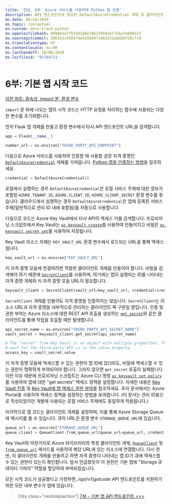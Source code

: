 ```yaml
---
title: '연습, 6부: Azure 서비스를 사용하여 Python 앱 인증'
description: API 엔드포인트에 필요한 DefaultAzureCredential 개체 및 클라이언트 개체를 설정하는 기본 앱의 시작 코드를 검사합니다.
ms.date: 08/24/2020
ms.topic: conceptual
ms.custom: devx-track-python
ms.openlocfilehash: 8098b4effbf4d1d6e79b2f859a5f7eba7e68922f
ms.sourcegitcommit: 29b161c450479e5d264473482d31e8d3bf29c7c0
ms.translationtype: HT
ms.contentlocale: ko-KR
ms.lasthandoff: 10/06/2020
ms.locfileid: "91764711"
---
```

# <a name="part-6-main-app-startup-code"></a>6부: 기본 앱 시작 코드

[이전 파트: 종속성, import 문, 환경 변수](walkthrough-tutorial-authentication-05.md)

`import` 문 뒤에 나오는 앱의 시작 코드는 HTTP 요청을 처리하는 함수에 사용되는 다양한 변수를 초기화합니다.

먼저 Flask 앱 개체를 만들고 환경 변수에서 타사 API 엔드포인트 URL을 검색합니다.

```python
app = Flask(__name__)

number_url = os.environ["THIRD_PARTY_API_ENDPOINT"]
```

다음으로 Azure 서비스를 사용하여 인증할 때 사용할 권장 자격 증명인 [`DefaultAzureCredential`](/python/api/azure-identity/azure.identity.defaultazurecredential
) 개체를 가져옵니다. [Python 앱을 인증하는 방법](azure-sdk-authenticate.md#authenticate-with-defaultazurecredential)을 참조하세요.

```python
credential = DefaultAzureCredential()
```

로컬에서 실행하는 경우 `DefaultAzureCredential`은 로컬 서비스 주체에 대한 정보가 포함된 `AZURE_TENANT_ID`, `AZURE_CLIENT_ID`, `AZURE_CLIENT_SECRET` 환경 변수를 찾습니다. 클라우드에서 실행하는 경우 `DefaultAzureCredential`은 앱에 등록된 서비스 주체(일반적으로 관리 ID 내에 포함됨)를 자동으로 사용합니다.

다음으로 코드는 Azure Key Vault에서 타사 API의 액세스 키를 검색합니다. 프로비저닝 스크립트에서 Key Vault는 [`az keyvault create`](/cli/azure/keyvault#az-keyvault-create)를 사용하여 만들어지고 비밀은 [`az keyvault secret set`](/cli/azure/keyvault/secret#az-keyvault-secret-set)를 사용하여 저장됩니다.

Key Vault 리소스 자체는 `KEY_VAULT_URL` 환경 변수에서 로드되는 URL을 통해 액세스됩니다.

```python
key_vault_url = os.environ["KEY_VAULT_URL"]
```

키 자격 증명 모음에 연결하려면 적절한 클라이언트 개체를 만들어야 합니다. 비밀을 검색해야 하기 때문에 [`SecretClient`](/python/api/azure-keyvault-secrets/azure.keyvault.secrets.secretclient)를 사용하며, 여기에는 앱이 실행되는 ID를 나타내는 자격 증명 개체와 키 자격 증명 모음 URL이 필요합니다.

```python
keyvault_client = SecretClient(vault_url=key_vault_url, credential=credential)
```

`SecretClient` 개체를 만들어도 자격 증명을 인증하지는 않습니다. `SecretClient`는 리소스 URL과 자격 증명을 내부적으로 관리하는 클라이언트 쪽 구문일 뿐입니다. 인증 및 권한 부여는 Azure 리소스에 대한 REST API 호출을 생성하는 [`get_secret`](/python/api/azure-keyvault-secrets/azure.keyvault.secrets.secretclient#get-secret-name--version-none----kwargs-)와 같은 클라이언트를 통해 작업을 호출할 때만 발생합니다.

```python
api_secret_name = os.environ["THIRD_PARTY_API_SECRET_NAME"]
vault_secret = keyvault_client.get_secret(api_secret_name)

# The "secret" from Key Vault is an object with multiple properties. The key we
# want for the third-party API is in the value property. 
access_key = vault_secret.value
```

키 자격 증명 모음에 액세스할 수 있는 권한이 앱 ID에 있더라도, 비밀에 액세스할 수 있는 권한이 명확하게 부여되어야 합니다.  그러지 않으면 `get_secret` 호출이 실패합니다. 이런 이유 때문에 프로비저닝 스크립트는 Azure CLI 명령 [`az keyvault set-policy`](/cli/azure/keyvault#az-keyvault-set-policy)를 사용하여 앱에 대한 "get secrets" 액세스 정책을 설정합니다. 자세한 내용은 [Key Vault 인증](/azure/key-vault/general/authentication) 및 [Key Vault에 앱 액세스 권한 부여](/azure/key-vault/general/managed-identity#grant-your-app-access-to-key-vault)를 참조하세요. 후자 문서에서는 Azure Portal을 사용하여 액세스 정책을 설정하는 방법을 보여줍니다. (이 문서는 관리 ID용으로 작성되었지만 개발에 사용되는 로컬 서비스 주체에도 동일하게 적용됩니다.)

마지막으로 앱 코드는 클라이언트 개체를 설정하며, 이를 통해 Azure Storage Queue에 메시지를 쓸 수 있습니다. 큐의 URL은 환경 변수 `STORAGE_QUEUE_URL`에 있습니다.

```python
queue_url = os.environ["STORAGE_QUEUE_URL"]
queue_client = QueueClient.from_queue_url(queue_url=queue_url, credential=credential)
```

Key Vault와 마찬가지로 Azure 라이브러리의 특정 클라이언트 개체, [`QueueClient`](/python/api/azure-storage-queue/azure.storage.queue.queueclient) 및 [`from_queue_url`](/python/api/azure-storage-queue/azure.storage.queue.queueclient#from-queue-url-queue-url--credential-none----kwargs-) 메서드를 사용하여 해당 URL에 있는 리소스에 연결합니다. 다시 한 번, 이 클라이언트 개체를 만들려고 하면 자격 증명이 나타내는 앱 ID가 큐에 액세스할 수 있는 권한이 있는지 확인합니다. 앞서 언급했듯이 이 권한은 기본 앱에 "Storage 큐 데이터 기여자" 역할을 할당하여 부여되었습니다.

모든 시작 코드가 성공했다고 가정하면, */api/v1/getcode* API 엔드포인트를 지원하기 위한 모든 내부 변수가 앱에 있습니다.

> [!div class="nextstepaction"]
> [7부 - 기본 앱 API 엔드포인트 >>>](walkthrough-tutorial-authentication-07.md)
